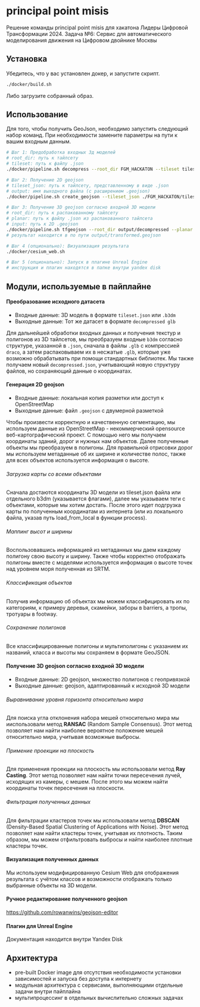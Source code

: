 # principal point misis

Решение команды principal point misis для хакатона Лидеры Цифровой Трансформации 2024.
Задача №6: Сервис для автоматического моделирования движения на Цифровом двойнике Москвы 

## Установка

Убедитесь, что у вас установлен докер, и запустите скрипт.

```bash
./docker/build.sh
```

Либо загрузите собранный образ.

## Использование

Для того, чтобы получить GeoJson, необходимо запустить следующий набор команд. При необходимости замените параметры на пути к вашим входным данным.

```bash
# Шаг 1: Предобработка входных 3д моделей
# root_dir: путь к тайлсету
# tileset: путь к файлу .json
./docker/pipeline.sh decompress --root_dir FGM_HACKATON --tileset tileset_hacaton.json

# Шаг 2: Получение 2D geojson
# tileset_json: путь к тайлсету, представленному в виде .json
# output: имя выходного файла (с расширением .geojson)
./docker/pipeline.sh create_geojson --tileset_json ./FGM_HACKATON/tileset_hacaton.json --output ./FGM_HACKATON/result.geojson

# Шаг 3: Получение 3D geojson согласно входной 3D модели
# root_dir: путь к распакованному тайлсету
# planar: путь к файлу .json из распакованного тайлсета
# input: путь к 2D .geojson
./docker/pipeline.sh tfgeojson --root_dir output/decompressed --planar decompressed.json --input ./FGM_HACKATON/result.geojson
# результат находится в по пути output/transformed.geojson

# Шаг 4 (опционально): Визуализация результата
./docker/cesium_web.sh 

# Шаг 5 (опционально): Запуск в плагине Unreal Engine
# инструкция и плагин находятся в папке внутри yandex disk
```

## Модули, используемые в пайплайне
#### Преобразование исходного датасета
- Входные данные: 3D модель в формате `tileset.json` или `.b3dm`
- Выходные данные: Тот же датасет в формате `decompressed glb`

Для дальнейшей обработки входных данных и получения текстур и полигонов из 3D тайлсетов, мы преобразуем входные `b3dm` согласно структуре, указанной в `.json`, сначала в файлы `.glb` с компрессией `draco`, а затем распаковываем их в несжатые `.glb`, которые уже возможно обрабатывать при помощи стандартных библиотек. Мы также получаем новый `decompressed.json`, учитывающий новую структуру файлов, но сохраняющий данные о координатах.

#### Генерация 2D geojson
- Входные данные: локальная копия разметки или доступ к OpenStreetMap
- Выходные данные: файл `.geojson` с двумерной разметкой

Чтобы произвести корректную и качественную сегментацию, мы используем данные из OpenStreetMap - некоммерческий opensource веб-картографический проект.
С помощью него мы получаем координаты зданий, дорог и нужных нам объектов. Далее полученные объекты мы преобразуем в полигоны. Для правильной отрисовки дорог мы используем метаданные об их ширине и количестве полос, также для всех объектов используется информация о высоте.
###### Загрузка карты со всеми объектами
Сначала достаются координаты 3D модели из tileset.json файла или отдельного b3dm (указывается флагами), далее мы указываем теги с объектами, которые мы хотим достать. После этого идет подгрузка карты по полученным координатам из интернета (или из локального файла, указав путь load_from_local в функции process).
###### Маппинг высот и ширины 
Воспользовавшись информацией из метаданных мы даем каждому полигону свою высоту и ширину.
Также чтобы корректно отображать полигоны вместе с моделями используется информация о высоте точек над уровнем моря полученная из SRTM.
###### Классификация объектов
Получив информацию об объектах мы можем классифицировать их по категориям, к примеру деревья, скамейки, заборы в barriers, а тропы, тротуары в footway.
###### Сохранение полигонов
Все классифицированные полигоны и мультиполигоны с указанием их названий, класса и высоты мы сохраняем в формате GeoJSON.

#### Получение 3D geojson согласно входной 3D модели
- Входные данные: 2D geojson, множество полигонов с геопривязкой
- Выходные данные: geojson, адаптированный к исходной 3D модели

###### Выравнивание уровня горизонта относительно мира
Для поиска угла отклонения набора мешей относительно мира мы ииспользовали метод **RANSAC** (Random Sample Consensus). Этот метод позволяет нам найти наиболее вероятное положение мешей относительно мира, учитывая возможные выбросы.
###### Примение проекции на плоскость
Для применения проекции на плоскость мы использовали метод **Ray Casting**. Этот метод позволяет нам найти точки пересечения лучей, исходящих из камеры, с мешем. После этого мы можем найти координаты точек пересечения на плоскости.
###### Фильтрация полученных данных 
Для фильтрации кластеров точек мы использовали метод **DBSCAN** (Density-Based Spatial Clustering of Applications with Noise). Этот метод позволяет нам найти кластеры точек, учитывая их плотность. Таким образом, мы можем отфильтровать выбросы и найти наиболее плотные кластеры точек.

#### Визуализация полученных данных

Мы используем модифицированную Cesium Web для отображения результата с учётом классов и возможности отображать только выбранные объекты на 3D модели.

#### Ручное редактирование полученного geojson
https://github.com/rowanwins/geojson-editor

#### Плагин для Unreal Engine
Документация находится внутри Yandex Disk

## Архитектура
- pre-built Docker image для отсутствия необходимости установки зависимостей и запуска без доступа к интернету
- модульная архитектура с сервисами, выполняющими отдельные задачи внутри пайплайна
- мультипроцессинг в отдельных вычислительно сложных задачах